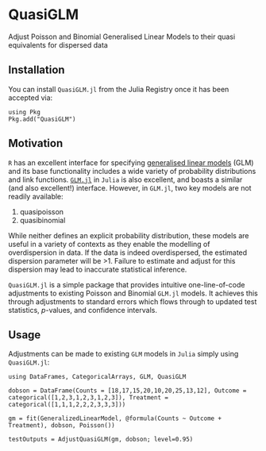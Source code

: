 # QuasiGLM

Adjust Poisson and Binomial Generalised Linear Models to their quasi equivalents for dispersed data

## Installation

You can install `QuasiGLM.jl` from the Julia Registry once it has been accepted via:

```
using Pkg
Pkg.add("QuasiGLM")
```

## Motivation

`R` has an excellent interface for specifying [generalised linear models](https://en.wikipedia.org/wiki/Generalized_linear_model) (GLM) and its base functionality includes a wide variety of probability distributions and link functions. [`GLM.jl`](https://juliastats.org/GLM.jl/v0.11/) in `Julia` is also excellent, and boasts a similar (and also excellent!) interface. However, in `GLM.jl`, two key models are not readily available:

1. quasipoisson
2. quasibinomial

While neither defines an explicit probability distribution, these models are useful in a variety of contexts as they enable the modelling of overdispersion in data. If the data is indeed overdispersed, the estimated dispersion parameter will be >1. Failure to estimate and adjust for this dispersion may lead to inaccurate statistical inference.

`QuasiGLM.jl` is a simple package that provides intuitive one-line-of-code adjustments to existing Poisson and Binomial `GLM.jl` models. It achieves this through adjustments to standard errors which flows through to updated test statistics, *p*-values, and confidence intervals.

## Usage

Adjustments can be made to existing `GLM` models in `Julia` simply using `QuasiGLM.jl`:

```
using DataFrames, CategoricalArrays, GLM, QuasiGLM

dobson = DataFrame(Counts = [18,17,15,20,10,20,25,13,12], Outcome = categorical([1,2,3,1,2,3,1,2,3]), Treatment = categorical([1,1,1,2,2,2,3,3,3]))

gm = fit(GeneralizedLinearModel, @formula(Counts ~ Outcome + Treatment), dobson, Poisson())

testOutputs = AdjustQuasiGLM(gm, dobson; level=0.95)
```
